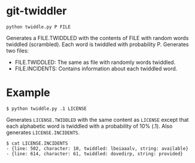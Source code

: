 # git-twiddler

`python twiddle.py P FILE`

Generates a FILE.TWIDDLED with the contents of FILE with random words twiddled
(scrambled). Each word is twiddled with probability P. Generates two files:

- FILE.TWIDDLED: The same as file with randomly words twiddled.
- FILE.INCIDENTS: Contains information about each twiddled word.

# Example

```
$ python twiddle.py .1 LICENSE
```

Generates `LICENSE.TWIDDLED` with the same content as `LICENSE` except that each
alphabetic word is twiddled with a probability of 10% (.1). Also generates
`LICENSE.INCIDENTS`.

```
$ cat LICENSE.INCIDENTS
- {line: 502, character: 10, twiddled: lbeiaaalv, string: available}
- {line: 614, character: 61, twiddled: dovedirp, string: provided}
```
